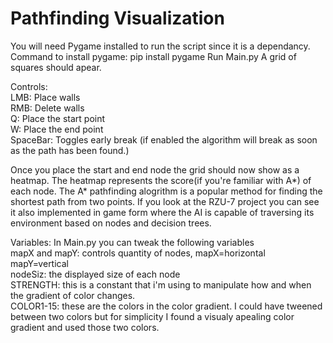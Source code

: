 # Pathfinding Visualization
 
You will need Pygame installed to run the script since it is a dependancy. 
Command to install pygame: pip install pygame
Run Main.py
A grid of squares should apear.

Controls:<br>
LMB: Place walls<br>
RMB: Delete walls<br>
Q: Place the start point<br>
W: Place the end point<br>
SpaceBar: Toggles early break (if enabled the algorithm will break as soon as the path has been found.)<br>

Once you place the start and end node the grid should now show as a heatmap. The heatmap represents the score(if you're familiar with A*) of each node. The A* pathfinding alogrithm is a popular method for finding the shortest path from two points. If you look at the RZU-7 project you can see it also implemented in game form where the AI is capable of traversing its environment based on nodes and decision trees.


Variables:
In Main.py you can tweak the following variables<br>
mapX and mapY: controls quantity of nodes, mapX=horizontal mapY=vertical<br>
nodeSiz: the displayed size of each node<br>
STRENGTH: this is a constant that i'm using to manipulate how and when the gradient of color changes.<br>
COLOR1-15: these are the colors in the color gradient. I could have tweened between two colors but for simplicity I found a visualy apealing color gradient and used those two colors.
